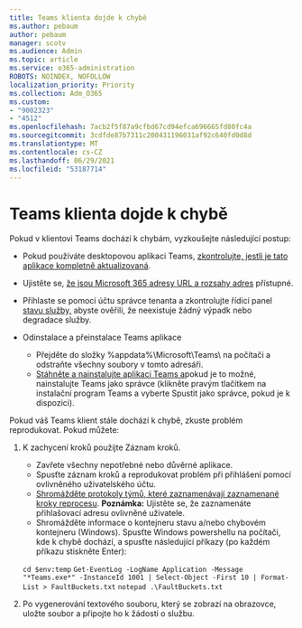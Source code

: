 ```yaml
---
title: Teams klienta dojde k chybě
ms.author: pebaum
author: pebaum
manager: scotv
ms.audience: Admin
ms.topic: article
ms.service: o365-administration
ROBOTS: NOINDEX, NOFOLLOW
localization_priority: Priority
ms.collection: Adm_O365
ms.custom:
- "9002323"
- "4512"
ms.openlocfilehash: 7acb2f5f87a9cfbd67cd94efca696665fd80fc4a
ms.sourcegitcommit: 3cdfde87b7311c200431196031af92c640fd0d8d
ms.translationtype: MT
ms.contentlocale: cs-CZ
ms.lasthandoff: 06/29/2021
ms.locfileid: "53187714"
---
```

# <a name="teams-client-crashing"></a>Teams klienta dojde k chybě

Pokud v klientovi Teams dochází k chybám, vyzkoušejte následující postup:

- Pokud používáte desktopovou aplikaci Teams, [zkontrolujte, jestli je tato aplikace kompletně aktualizovaná](https://support.office.com/article/Update-Microsoft-Teams-535a8e4b-45f0-4f6c-8b3d-91bca7a51db1).

- Ujistěte se, [že jsou Microsoft 365 adresy URL a rozsahy adres](/microsoftteams/connectivity-issues) přístupné.

- Přihlaste se pomocí účtu správce tenanta a zkontrolujte řídicí panel [stavu služby,](/office365/enterprise/view-service-health) abyste ověřili, že neexistuje žádný výpadk nebo degradace služby.

- Odinstalace a přeinstalace Teams aplikace
    - Přejděte do složky %appdata%\Microsoft\Teams\ na počítači a odstraňte všechny soubory v tomto adresáři.
    - [Stáhněte a nainstalujte aplikaci Teams a](https://www.microsoft.com/microsoft-teams/download-app)pokud je to možné, nainstalujte Teams jako správce (klikněte  pravým tlačítkem na instalační program Teams a vyberte Spustit jako správce, pokud je k dispozici).

Pokud váš Teams klient stále dochází k chybě, zkuste problém reprodukovat. Pokud můžete:

1. K zachycení kroků použijte Záznam kroků.
    - Zavřete všechny nepotřebné nebo důvěrné aplikace.
    - Spusťte záznam kroků a reprodukovat problém při přihlášení pomocí ovlivněného uživatelského účtu.
    - [Shromážděte protokoly týmů, které zaznamenávají zaznamenané kroky reprocesu](/microsoftteams/log-files). **Poznámka:** Ujistěte se, že zaznamenáte přihlašovací adresu ovlivněné uživatele.
    - Shromážděte informace o kontejneru stavu a/nebo chybovém kontejneru (Windows). Spusťte Windows powershellu na počítači, kde k chybě dochází, a spusťte následující příkazy (po každém příkazu stiskněte Enter):

    `cd $env:temp` `Get-EventLog -LogName Application -Message "*Teams.exe*" -InstanceId 1001 | Select-Object -First 10 | Format-List > FaultBuckets.txt`
    `notepad .\FaultBuckets.txt`
    
2. Po vygenerování textového souboru, který se zobrazí na obrazovce, uložte soubor a připojte ho k žádosti o službu. 
